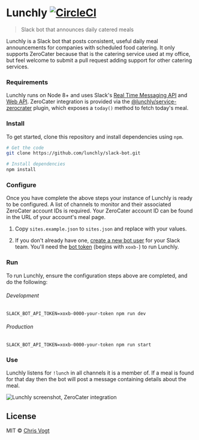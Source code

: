 # Lunchly [![CircleCI](https://circleci.com/gh/lunchly/slack-bot/tree/master.svg?style=svg)](https://circleci.com/gh/lunchly/slack-bot/tree/master)

> Slack bot that announces daily catered meals

Lunchly is a Slack bot that posts consistent, useful daily meal announcements for companies with scheduled food catering. It only supports ZeroCater because that is the catering service used at my office, but feel welcome to submit a pull request adding support for other catering services.


### Requirements

Lunchly runs on Node 8+ and uses Slack's [Real Time Messaging API](https://api.slack.com/rtm) and [Web API](https://api.slack.com/web). ZeroCater integration is provided via the [@lunchly/service-zerocrater](https://github.com/lunchly/service-zerocater) plugin, which exposes a `today()` method to fetch today's meal.


### Install

To get started, clone this repository and install dependencies using `npm`.

```sh
# Get the code
git clone https://github.com/lunchly/slack-bot.git

# Install dependencies
npm install
```


### Configure

Once you have complete the above steps your instance of Lunchly is ready to be configured. A list of channels to monitor and their associated ZeroCater account IDs is required. Your ZeroCater account ID can be found in the URL of your account's meal page.

1. Copy `sites.example.json` to `sites.json` and replace with your values.

2. If you don't already have one, [create a new bot user](https://api.slack.com/bot-users#creating-bot-user) for your Slack team. You'll need the [bot token](https://api.slack.com/docs/token-types#bot) (begins with `xoxb-`) to run Lunchly.


### Run

To run Lunchly, ensure the configuration steps above are completed, and do the following:


###### Development

```SLACK_BOT_API_TOKEN=xoxb-0000-your-token npm run dev```


###### Production

```SLACK_BOT_API_TOKEN=xoxb-0000-your-token npm run start```


### Use

Lunchly listens for `!lunch` in all channels it is a member of. If a meal is found for that day then the bot will post a message containing details about the meal.

![Lunchly screenshot, ZeroCater integration](https://lh3.googleusercontent.com/DkLYhUan8xUOZs6E9JaMy55TiDWjqopBHZOMsUXqMIPlipYxb79HutY64aEfsAUjNGPtxZOlKuVTIbgltkDD_LoCgkzgWWtOaeCVF_Qan8tbEytbTvaWOJ8g53JW85D4SFi4Oe5lEBiPY7dC71Z21jcAyAJlAcBv6cj4SzQHCIeM2YR8q42egTynPyMHXSYjDG1Z8fCKn50vVqBfrqYxFuQEM5SE7_6CH6KeMFg37ISStgeQSCuobxSJsnO2sHxGpeIp4_b0MvdZTZu3tMo5IS3lNLsZh35nDacKEpbDEM0UBGWFbiTRJmsywju0K9uQZD9bZX5crZ6RGCHkiv4JV6-M8laaDwXUfoxtocnKY5kNLNO5ZfuTcKlOBUycWEgjYKRRjrX_mhjOxQlZJa7FC8OdsbQ3jcItDr2tx7te_Q6OU5z_itOi0VP1Oj82WlNskW7saoaNYAcrIvBzlnKDyeF2E-bFzjGI5StHxXo1W7BsUuBkvA0KUIo7IQVWMf8RVq3FIkkzyKj-TeCZqvgjKzRFGY6B9vSSe82MI1zn1B2SOcjD4Wb5djHgzDSf9-ofa6sEunQ0ZE_tg_Otga__jop57WcjiBhH7rwPY6-7_vWydSCp2vNFTZ4hz9TneoMcYmOXZv0IZH76dZZhXIeCZpRykpjwb9Xu=w1310-h414-no)

## License

MIT © [Chris Vogt](https://www.chrisvogt.me)
